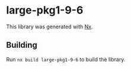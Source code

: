 # large-pkg1-9-6

This library was generated with [Nx](https://nx.dev).

## Building

Run `nx build large-pkg1-9-6` to build the library.
